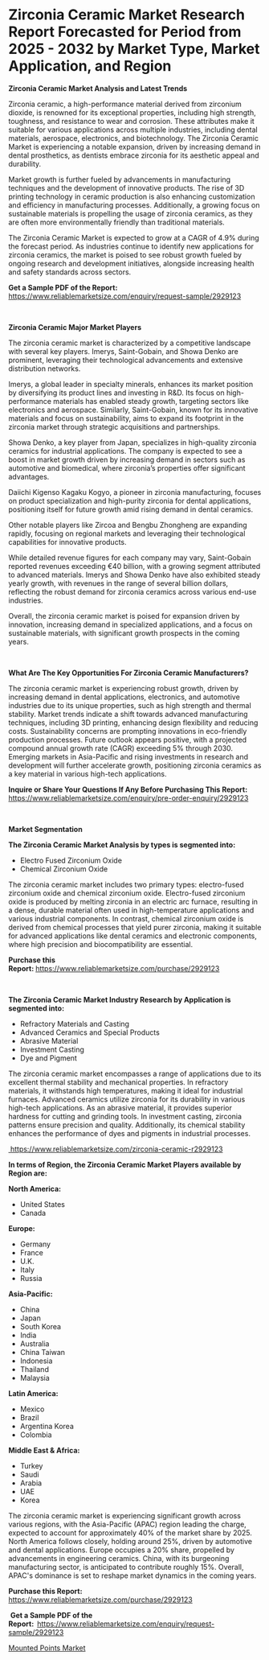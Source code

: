 <p><h1>Zirconia Ceramic Market Research Report Forecasted for Period from 2025 -  2032 by Market Type, Market Application, and Region</h1></p><p><strong>Zirconia Ceramic Market Analysis and Latest Trends</strong></p>
<p><p>Zirconia ceramic, a high-performance material derived from zirconium dioxide, is renowned for its exceptional properties, including high strength, toughness, and resistance to wear and corrosion. These attributes make it suitable for various applications across multiple industries, including dental materials, aerospace, electronics, and biotechnology. The Zirconia Ceramic Market is experiencing a notable expansion, driven by increasing demand in dental prosthetics, as dentists embrace zirconia for its aesthetic appeal and durability.</p><p>Market growth is further fueled by advancements in manufacturing techniques and the development of innovative products. The rise of 3D printing technology in ceramic production is also enhancing customization and efficiency in manufacturing processes. Additionally, a growing focus on sustainable materials is propelling the usage of zirconia ceramics, as they are often more environmentally friendly than traditional materials.</p><p>The Zirconia Ceramic Market is expected to grow at a CAGR of 4.9% during the forecast period. As industries continue to identify new applications for zirconia ceramics, the market is poised to see robust growth fueled by ongoing research and development initiatives, alongside increasing health and safety standards across sectors.</p></p>
<p><strong>Get a Sample PDF of the Report:&nbsp;</strong> <a href="https://www.reliablemarketsize.com/enquiry/request-sample/2929123?utm_campaign=2176&utm_medium=2&utm_source=Github&utm_content=ia&utm_term=12032025&utm_id=zirconia-ceramic">https://www.reliablemarketsize.com/enquiry/request-sample/2929123</a></p>
<p>&nbsp;</p>
<p><strong>Zirconia Ceramic Major Market Players</strong></p>
<p><p>The zirconia ceramic market is characterized by a competitive landscape with several key players. Imerys, Saint-Gobain, and Showa Denko are prominent, leveraging their technological advancements and extensive distribution networks. </p><p>Imerys, a global leader in specialty minerals, enhances its market position by diversifying its product lines and investing in R&D. Its focus on high-performance materials has enabled steady growth, targeting sectors like electronics and aerospace. Similarly, Saint-Gobain, known for its innovative materials and focus on sustainability, aims to expand its footprint in the zirconia market through strategic acquisitions and partnerships.</p><p>Showa Denko, a key player from Japan, specializes in high-quality zirconia ceramics for industrial applications. The company is expected to see a boost in market growth driven by increasing demand in sectors such as automotive and biomedical, where zirconia’s properties offer significant advantages.</p><p>Daiichi Kigenso Kagaku Kogyo, a pioneer in zirconia manufacturing, focuses on product specialization and high-purity zirconia for dental applications, positioning itself for future growth amid rising demand in dental ceramics. </p><p>Other notable players like Zircoa and Bengbu Zhongheng are expanding rapidly, focusing on regional markets and leveraging their technological capabilities for innovative products.</p><p>While detailed revenue figures for each company may vary, Saint-Gobain reported revenues exceeding €40 billion, with a growing segment attributed to advanced materials. Imerys and Showa Denko have also exhibited steady yearly growth, with revenues in the range of several billion dollars, reflecting the robust demand for zirconia ceramics across various end-use industries.</p><p>Overall, the zirconia ceramic market is poised for expansion driven by innovation, increasing demand in specialized applications, and a focus on sustainable materials, with significant growth prospects in the coming years.</p></p>
<p>&nbsp;</p>
<p><strong>What Are The Key Opportunities For Zirconia Ceramic Manufacturers?</strong></p>
<p><p>The zirconia ceramic market is experiencing robust growth, driven by increasing demand in dental applications, electronics, and automotive industries due to its unique properties, such as high strength and thermal stability. Market trends indicate a shift towards advanced manufacturing techniques, including 3D printing, enhancing design flexibility and reducing costs. Sustainability concerns are prompting innovations in eco-friendly production processes. Future outlook appears positive, with a projected compound annual growth rate (CAGR) exceeding 5% through 2030. Emerging markets in Asia-Pacific and rising investments in research and development will further accelerate growth, positioning zirconia ceramics as a key material in various high-tech applications.</p></p>
<p><strong>Inquire or Share Your Questions If Any Before Purchasing This Report:</strong> <a href="https://www.reliablemarketsize.com/enquiry/pre-order-enquiry/2929123?utm_campaign=2176&utm_medium=2&utm_source=Github&utm_content=ia&utm_term=12032025&utm_id=zirconia-ceramic">https://www.reliablemarketsize.com/enquiry/pre-order-enquiry/2929123</a></p>
<p>&nbsp;</p>
<p><strong>Market Segmentation</strong></p>
<p><strong>The Zirconia Ceramic Market Analysis by types is segmented into:</strong></p>
<p><ul><li>Electro Fused Zirconium Oxide</li><li>Chemical Zirconium Oxide</li></ul></p>
<p><p>The zirconia ceramic market includes two primary types: electro-fused zirconium oxide and chemical zirconium oxide. Electro-fused zirconium oxide is produced by melting zirconia in an electric arc furnace, resulting in a dense, durable material often used in high-temperature applications and various industrial components. In contrast, chemical zirconium oxide is derived from chemical processes that yield purer zirconia, making it suitable for advanced applications like dental ceramics and electronic components, where high precision and biocompatibility are essential.</p></p>
<p><strong>Purchase this Report:&nbsp;</strong><a href="https://www.reliablemarketsize.com/purchase/2929123?utm_campaign=2176&utm_medium=2&utm_source=Github&utm_content=ia&utm_term=12032025&utm_id=zirconia-ceramic">https://www.reliablemarketsize.com/purchase/2929123</a></p>
<p>&nbsp;</p>
<p><strong>The Zirconia Ceramic Market Industry Research by Application is segmented into:</strong></p>
<p><ul><li>Refractory Materials and Casting</li><li>Advanced Ceramics and Special Products</li><li>Abrasive Material</li><li>Investment Casting</li><li>Dye and Pigment</li></ul></p>
<p><p>The zirconia ceramic market encompasses a range of applications due to its excellent thermal stability and mechanical properties. In refractory materials, it withstands high temperatures, making it ideal for industrial furnaces. Advanced ceramics utilize zirconia for its durability in various high-tech applications. As an abrasive material, it provides superior hardness for cutting and grinding tools. In investment casting, zirconia patterns ensure precision and quality. Additionally, its chemical stability enhances the performance of dyes and pigments in industrial processes.</p></p>
<p><a href="https://www.reliablemarketsize.com/zirconia-ceramic-r2929123?utm_campaign=2176&utm_medium=2&utm_source=Github&utm_content=ia&utm_term=12032025&utm_id=zirconia-ceramic">&nbsp;https://www.reliablemarketsize.com/zirconia-ceramic-r2929123</a></p>
<p><strong>In terms of Region, the Zirconia Ceramic Market Players available by Region are:</strong></p>
<p>
    <p> <strong> North America: </strong>
        <ul>
            <li>United States</li>
            <li>Canada</li>
        </ul>
        </p> 
    <p> <strong> Europe: </strong>
        <ul>
            <li>Germany</li>
            <li>France</li>
            <li>U.K.</li>
            <li>Italy</li>
            <li>Russia</li>
        </ul>
        </p> 
    <p> <strong> Asia-Pacific: </strong>
        <ul>
            <li>China</li>
            <li>Japan</li>
            <li>South Korea</li>
            <li>India</li>
            <li>Australia</li>
            <li>China Taiwan</li>
            <li>Indonesia</li>
            <li>Thailand</li>
            <li>Malaysia</li>
        </ul>
        </p> 
    <p> <strong> Latin America: </strong>
        <ul>
            <li>Mexico</li>
            <li>Brazil</li>
            <li>Argentina Korea</li>
            <li>Colombia</li>
        </ul>
        </p> 
    <p> <strong> Middle East & Africa: </strong>
        <ul>
            <li>Turkey</li>
            <li>Saudi</li>
            <li>Arabia</li>
            <li>UAE</li>
            <li>Korea</li>
        </ul>
    </p>
    </p>
<p><p>The zirconia ceramic market is experiencing significant growth across various regions, with the Asia-Pacific (APAC) region leading the charge, expected to account for approximately 40% of the market share by 2025. North America follows closely, holding around 25%, driven by automotive and dental applications. Europe occupies a 20% share, propelled by advancements in engineering ceramics. China, with its burgeoning manufacturing sector, is anticipated to contribute roughly 15%. Overall, APAC's dominance is set to reshape market dynamics in the coming years.</p></p>
<p><strong>Purchase this Report: </strong><a href="https://www.reliablemarketsize.com/purchase/2929123?utm_campaign=2176&utm_medium=2&utm_source=Github&utm_content=ia&utm_term=12032025&utm_id=zirconia-ceramic">https://www.reliablemarketsize.com/purchase/2929123</a></p>
<p>&nbsp;<strong>Get a Sample PDF of the Report:&nbsp;&nbsp;</strong><a href="https://www.reliablemarketsize.com/enquiry/request-sample/2929123?utm_campaign=2176&utm_medium=2&utm_source=Github&utm_content=ia&utm_term=12032025&utm_id=zirconia-ceramic">https://www.reliablemarketsize.com/enquiry/request-sample/2929123</a></p>
<p><strong></strong></p>
<p><p><a href="https://github.com/santosh758595/Market-Research-Report-List-7/blob/main/mounted-points-market.md?utm_campaign=2176&utm_medium=2&utm_source=Github&utm_content=ia&utm_term=12032025&utm_id=zirconia-ceramic">Mounted Points Market</a></p></p>